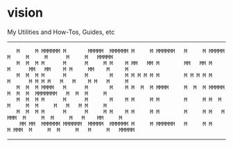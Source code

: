 # vision
My Utilities and How-Tos, Guides, etc

***********************************************************************************************************************

       M     M MMMMMM M       MMMMM  MMMMMM M     M MMMMMM   M     M MMMMM       M     M     M      M     M   MMMMM
       M  M  M M      M      M     M M    M MM   MM M        MM   MM M    M      MM   MM    M M     MM    M     M
       M  M  M M      M      M       M    M M M M M M        M M M M M    M      M M M M   M   M    M M   M     M
       M  M  M MMMM   M      M       M    M M  M  M MMMM     M  M  M MMMMM       M  M  M  MMMMMMM   M  M  M     M
       M  M  M M      M      M       M    M M     M M        M     M M  M        M     M  M     M   M   M M     M
       M  M  M M      M      M     M M    M M     M M        M     M M   M  MMM  M     M  M     M   M    MM     M
        MM MM  MMMMMM MMMMMM  MMMMM  MMMMMM M     M MMMMMM   M     M M    M MMM  M     M  M     M   M     M   MMMMM

***********************************************************************************************************************
